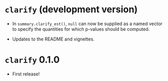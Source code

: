 # `clarify` (development version)

* In `summary.clarify_est()`, `null` can now be supplied as a named vector to specify the quantities for which p-values should be computed.

* Updates to the README and vignettes.

# `clarify` 0.1.0

* First release!
